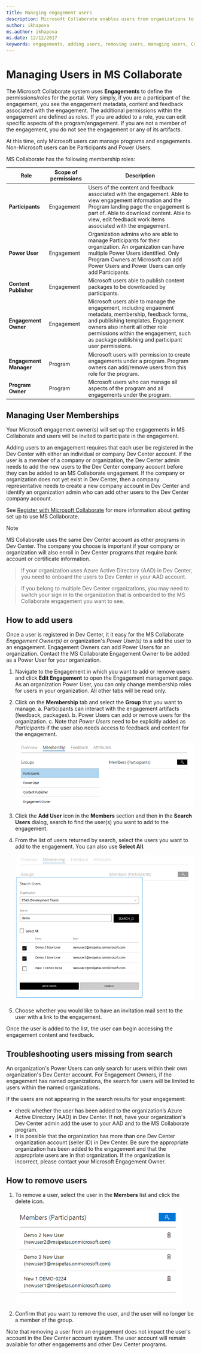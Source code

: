 ```yaml
---
title: Managing engagement users
description: Microsoft Collaborate enables users from organizations to control the adding/removing of users for the organization.  During onboarding, Engagement Owners can assign individuals from an organization Power User permissions.  Power Users can only manage their own organization’s users. 
author: ikhapova
ms.author: ikhapova
ms.date: 12/12/2017
keywords: engagements, adding users, removing users, managing users, Collaborate security, Collaborate permissions, Microsoft Connect, SysDev Bug, Dev Center bugs
---
```


# Managing Users in MS Collaborate

The Microsoft Collaborate system uses **Engagements** to define the permissions/roles for the portal.  Very simply, if you are a participant of the engagement, you see the engagement metadata, content and feedback associated with the engagement.  The additional permissions within the engagement are defined as roles.  If you are added to a role, you can edit specific aspects of the program/engagement.  If you are not a member of the engagement, you do not see the engagement or any of its artifacts.

At this time, only Microsoft users can manage programs and engagements.  Non-Microsoft users can be Participants and Power Users.

MS Collaborate has the following membership roles:

Role | Scope of permissions | Description
---------------- | ------------------- | ---------------------------------
**Participants** | Engagement | Users of the content and feedback associated with the engagement. Able to view engagement information and the Program landing page the engagement is part of.  Able to download content.  Able to view, edit feedback work items associated with the engagement.
**Power User** | Engagement | Organization admins who are able to manage Participants for their organization.  An organization can have multiple Power Users identified.  Only Program Owners at Microsoft can add Power Users and Power Users can only add Participants.
**Content Publisher** | Engagement | Microsoft users able to publish content packages to be downloaded by participants.  
**Engagement Owner** | Engagement | Microsoft users able to manage the engagement, including engaement metadata, membership, feedback forms, and publishing templates.  Engagement owners also inherit all other role permissions within the engagement, such as package publishing and participant user permissions.  
**Engagement Manager** | Program  | Microsoft users with permission to create engagements under a program.  Program owners can add/remove users from this role for the program.
**Program Owner** | Program | Microsoft users who can manage all aspects of the program and all engagements under the program.  


## Managing User Memberships

Your Microsoft engagement owner(s) will set up the engagements in MS Collaborate and users will be invited to participate in the engagement.

Adding users to an engagement requires that each user be registered in the Dev Center with either an individual or company Dev Center account.  If the user is a member of a company or organization, the Dev Center admin needs to add the new users to the Dev Center company account before they can be added to an MS Collaborate engagement. If the company or organization does not yet exist in Dev Center, then a company representative needs to create a new company account in Dev Center and identify an organization admin who can add other users to the Dev Center company account.  

See [Register with Microsoft Collaborate](registration.md) for more information about getting set up to use MS Collaborate.

> [!NOTE]
> MS Collaborate uses the same Dev Center account as other programs in Dev Center.  The company you choose is important if your company or organization will also enroll in Dev Center programs that require bank account or certificate information.  

> If your organization uses Azure Active Directory (AAD) in Dev Center, you need to onboard the users to Dev Center in your AAD account.

> If you belong to multiple Dev Center organizations, you may need to switch your sign in to the organization that is onboarded to the MS Collaborate engagement you want to see.

## How to add users

Once a user is registered in Dev Center, it it easy for the MS Collaborate *Engagement Owner(s)* or organization's *Power User(s)* to a add the user to an engagement.  Engagement Owners can add Power Users for an organization.  Contact the MS Collaborate Engagement Owner to be added as a Power User for your organization.

1. Navigate to the Engagement in which you want to add or remove users and click **Edit Engagement** to open the Engagement management page. As an organization Power User, you can only change membership roles for users in your organization.  All other tabs will be read only.

2. Click on the **Membership** tab and select the **Group** that you want to manage.
	a. Participants can interact with the engagement artifacts (feedback, packages).
	b. Power Users can add or remove users for the organization.
	c. Note that *Power Users* need to be explicitly added as *Participants* if the user also needs access to feedback and content for the engagement.

	![Select a Group](images/Membership-tab.PNG)

3.	Click the **Add User** icon in the **Members** section and then in the **Search Users** dialog, search to find the user(s) you want to add to the engagement.

4. From the list of users returned by search, select the users you want to add to the engagement. You can also use **Select All**.

	![Add a User](images/add-a-user.PNG)

5. Choose whether you would like to have an invitation mail sent to the user with a link to the engagement.

Once the user is added to the list, the user can begin accessing the engagement content and feedback.

## Troubleshooting users missing from search

An organization's Power Users can only search for users within their own organization's Dev Center account.  For Engagement Owners, if the engagement has named organizations, the search for users will be limited to users within the named organizations.

If the users are not appearing in the search results for your engagement:
- check whether the user has been added to the organization’s Azure Active Directory (AAD) in Dev Center.  If not, have your organization's Dev Center admin add the user to your AAD and to the MS Collaborate program.
- It is possible that the organization has more than one Dev Center organization account (seller ID) in Dev Center.  Be sure the appropriate organization has been added to the engagement and that the appropriate users are in that organization.  If the organization is incorrect, please contact your Microsoft Engagement Owner.
	
## How to remove users

1.	To remove a user, select the user in the **Members** list and click the delete icon.
 
	![Remove a User](images/remove-a-user.png)

2.	Confirm that you want to remove the user, and the user will no longer be a member of the group.

Note that removing a user from an engagement does not impact the user's account in the Dev Center account system.  The user account will remain available for other engagements and other Dev Center programs.
